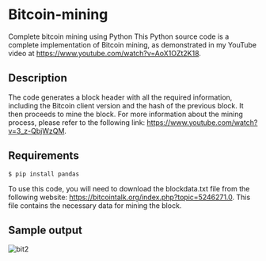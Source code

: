 # Bitcoin-mining
Complete bitcoin mining using Python
This Python source code is a complete implementation of Bitcoin mining, as demonstrated in my YouTube video at https://www.youtube.com/watch?v=AoX1OZt2K18.
## Description
The code generates a block header with all the required information, including the Bitcoin client version and the hash of the previous block. It then proceeds to mine the block. For more information about the mining process, please refer to the following link: https://www.youtube.com/watch?v=3_z-QbjWzQM.
## Requirements
```
$ pip install pandas
```
To use this code, you will need to download the blockdata.txt file from the following website: https://bitcointalk.org/index.php?topic=5246271.0. This file contains the necessary data for mining the block.

## Sample output
![bit2](https://user-images.githubusercontent.com/131509932/233770873-ccd24bee-8b19-4d04-b2b6-b3fccad1bcf3.JPG)
